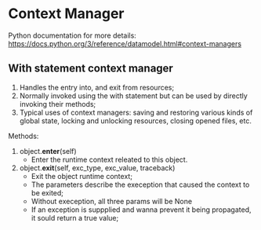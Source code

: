 # Context Manager

Python documentation for more details: https://docs.python.org/3/reference/datamodel.html#context-managers

## With statement context manager

1. Handles the entry into, and exit from resources;
2. Normally invoked using the with statement but can be used by directly invoking their methods;
3. Typical uses of context managers: saving and restoring various kinds of global state, locking and unlocking resources, closing opened files, etc.

Methods:

1. object.__enter__(self)
    * Enter the runtime context releated to this object.
2. object.__exit__(self, exc_type, exc_value, traceback)
    * Exit the object runtime context;
    * The parameters describe the exeception that caused the context to be exited;
    * Without exeception, all three params will be None
    * If an exception is suppplied and wanna prevent it being propagated, it sould return a true value;